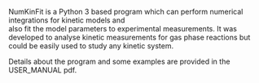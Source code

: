 
NumKinFit is a Python 3 based program which can perform numerical integrations for kinetic models and   
also fit the model parameters to experimental measurements. It was developed to analyse kinetic measurements 
for gas phase reactions but could be easily used to study any kinetic system. 

Details about the program and some examples are provided in the USER_MANUAL pdf.  
